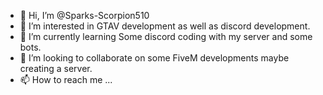 - 👋 Hi, I’m @Sparks-Scorpion510
- 👀 I’m interested in GTAV development as well as discord development.
- 🌱 I’m currently learning Some discord coding with my server and some bots.
- 💞️ I’m looking to collaborate on some FiveM developments maybe creating a server.
- 📫 How to reach me ...

<!---
Sparks-Scorpion510/Sparks-Scorpion510 is a ✨ special ✨ repository because its `README.md` (this file) appears on your GitHub profile.
You can click the Preview link to take a look at your changes.
--->
